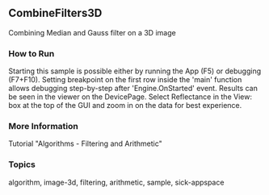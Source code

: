 ## CombineFilters3D

Combining Median and Gauss filter on a 3D image

### How to Run

Starting this sample is possible either by running the App (F5) or
debugging (F7+F10). Setting breakpoint on the first row inside the 'main'
function allows debugging step-by-step after 'Engine.OnStarted' event.
Results can be seen in the viewer on the DevicePage.
Select Reflectance in the View: box at the top of the GUI and zoom in on the
data for best experience.

### More Information

Tutorial "Algorithms - Filtering and Arithmetic"

### Topics

algorithm, image-3d, filtering, arithmetic, sample, sick-appspace